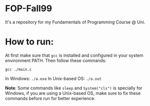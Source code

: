 # FOP-Fall99
It's a repository for my Fundamentals of Programming Course @ Uni.

# How to run:
At first make sure that `gcc` is installed and configured in your system environment PATH. Then follow these commands:

`gcc ./main.c`

In Windows: `./a.exe`
In Unix-based OS: `./a.out`

**Note**: Some commands like `sleep` and `System("cls")` is specially for Windows, if you are using a Unix-based OS, make sure to fix these commands before run for better experience.
